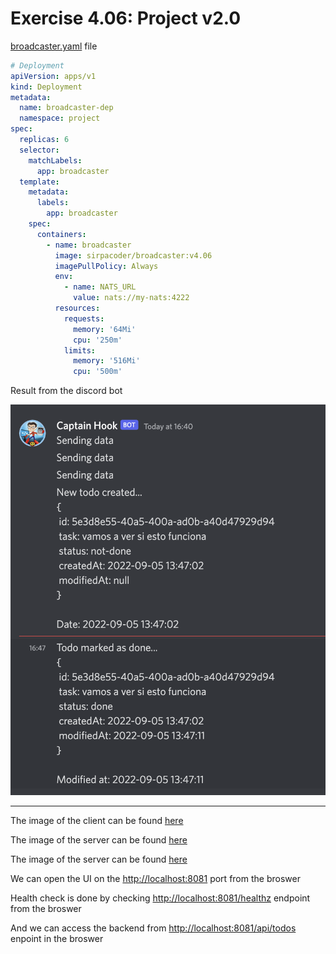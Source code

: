 # Exercise 4.06: Project v2.0

[broadcaster.yaml](./manifests/broadcaster.yaml) file
```yaml
# Deployment
apiVersion: apps/v1
kind: Deployment
metadata:
  name: broadcaster-dep
  namespace: project
spec:
  replicas: 6
  selector:
    matchLabels:
      app: broadcaster
  template:
    metadata:
      labels:
        app: broadcaster
    spec:
      containers:
        - name: broadcaster
          image: sirpacoder/broadcaster:v4.06
          imagePullPolicy: Always
          env:
            - name: NATS_URL
              value: nats://my-nats:4222
          resources:
            requests:
              memory: '64Mi'
              cpu: '250m'
            limits:
              memory: '516Mi'
              cpu: '500m'
```

Result from the discord bot

![img](./screenshot.png)

___


The image of the client can be found [here](https://hub.docker.com/r/sirpacoder/client)

The image of the server can be found [here](https://hub.docker.com/r/sirpacoder/server)

The image of the server can be found [here](https://hub.docker.com/r/sirpacoder/broadcaster)

We can open the UI on the [http://localhost:8081](http://localhost:8081) port from the broswer

Health check is done by checking [http://localhost:8081/healthz](http://localhost:8081/healthz) endpoint from the broswer

And we can access the backend from [http://localhost:8081/api/todos](http://localhost:8081/api/todos) enpoint in the broswer